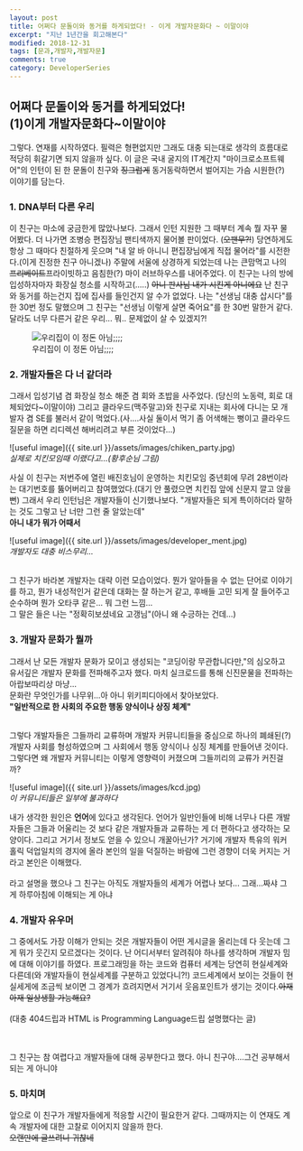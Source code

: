 ```yaml
---
layout: post
title: 어쩌다 문돌이와 동거를 하게되었다! - 이게 개발자문화다 ~ 이말이야
excerpt: "지난 1년간을 회고해본다"
modified: 2018-12-31
tags: [문과,개발자,개발자문]
comments: true
category: DeveloperSeries
---
```


어쩌다 문돌이와 동거를 하게되었다!<br>(1)이게 개발자문화다~이말이야
---------------------------------------------

그렇다. 연재를 시작하였다. 필력은 형편없지만 그래도 대충 되는대로 생각의 흐름대로 적당히 휘갈기면 되지 않을까 싶다. 
이 글은 국내 굴지의 IT계간지 "마이크로소프트웨어"의 인턴이 된 한 문돌이 친구와 <del>징그럽게</del> 동거동락하면서 벌어지는 가슴 시원한(?) 이야기를 담는다.

### 1. DNA부터 다른 우리
이 친구는 마소에 궁금한게 많았나보다. 그래서 인턴 지원한 그 때부터 계속 뭘 자꾸 물어봤다. 더 나가면 조병승 편집장님 팬티색까지 물어볼 판이었다. (<del>오팬무?!</del>)
당연하게도 항상 그 때마다 친절하게 웃으며 "내 알 바 아니니 편집장님에게 직접 물어라"를 시전한다.(이게 진정한 친구 아니겠나) 
주말에 서울에 상경하게 되었는데 나는 큰맘먹고 나의 <del>프리베이트</del>프라이빗하고 음침한(?) 마이 러브하우스를 내어주었다. 
이 친구는 나의 방에 입성하자마자 화장실 청소를 시작하고(.....) <del>아니 판사님 내가 시킨게 아니에요</del> 난 친구와 동거를 하는건지 집에 집사를 들인건지 알 수가 없었다. 
나는 "선생님 대충 삽시다"를 한 30번 정도 말했으며 그 친구는 "선생님 이렇게 살면 죽어요"를 한 30번 말한거 같다.
달라도 너무 다른거 같은 우리... 뭐.. 문제없이 살 수 있겠지?!

<figure class="image">
  <img src="{{ site.url }}/assets/images/toilet.jpg" alt="우리집이 이 정돈 아님;;;;">
  <figcaption>우리집이 이 정돈 아님;;;;</figcaption>
</figure>

### 2. 개발자들은 다 너 같더라
그래서 입성기념 겸 화장실 청소 해준 겸 회와 초밥을 사주었다. (당신의 노동력, 회로 대체되었다~이말이야)
그리고 클라우드(맥주말고)와 친구로 지내는 회사에 다니는 모 개발자 겸 SE를 불러서 같이 먹었다.(사....사실 둘이서 먹기 좀 어색해는 뻥이고 클라우드 질문을 하면 리디렉션 해버리려고 부른 것이었다...)

![useful image]({{ site.url }}/assets/images/chiken_party.jpg)
*<br>실제로 치킨모임때 이랬다고...(황후순님 그림)*

사실 이 친구는 저번주에 열린 배진호님이 운영하는 치킨모임 중년회에 무려 28번이라는 대기번호를 뚫어버리고 참여했었다.(대기 안 풀렸으면 치킨집 앞에 신문지 깔고 앉을뻔)
그래서 우리 인턴님은 개발자들이 신기했나보다. "개발자들은 되게 특이하더라 말하는 것도 그렇고 난 너만 그런 줄 알았는데"
<br><strong>아니 내가 뭐가 어때서</strong>

![useful image]({{ site.url }}/assets/images/developer_ment.jpg)
*<br>개발자도 대충 비스무리...*

<br>그 친구가 바라본 개발자는 대략 이런 모습이었다. 뭔가 알아들을 수 없는 단어로 이야기를 하고, 뭔가 내성적인거 같은데 대화는 잘 하는거 같고, 후배들 고민 되게 잘 들어주고 순수하며 뭔가 오타쿠 같은... 뭐 그런 느낌...
<br>그 말은 들은 나는 "정확히보셨네요 고갱님"(아니 왜 수긍하는 건데...)



### 3. 개발자 문화가 뭘까
그래서 난 모든 개발자 문화가 모이고 생성되는 "코딩이랑 무관합니다만,"의 심오하고 유서깊은 개발자 문화를 전파해주고자 했다. 
마치 실크로드를 통해 신진문물을 전파하는 아랍보따리상 마냥...
<br>문화란 무엇인가를 나무위...아 아니 위키피디아에서 찾아보았다. 
<br><strong>"일반적으로 한 사회의 주요한 행동 양식이나 상징 체계"</strong>

<br>그렇다 개발자들은 그들까리 교류하며 개발자 커뮤니티들을 중심으로 하나의 폐쇄된(?) 개발자 사회를 형성하였으며 그 사회에서 행동 양식이나 싱징 체계를 만들어낸 것이다.
그렇다면 왜 개발자 커뮤니티는 이렇게 영향력이 커졌으며 그들끼리의 교류가 커진걸까? 

![useful image]({{ site.url }}/assets/images/kcd.jpg)
*<br>이 커뮤니티들은 일부에 불과하다*

내가 생각한 원인은 <strong>언어</strong>에 있다고 생각된다. 
언어가 일반인들에 비해 너무나 다른 개발자들은 그들과 어울리는 것 보다 같은 개발자들과 교류하는 게 더 편하다고 생각하는 모양이다. 그리고 거기서 정보도 얻을 수 있으니 개꿀아닌가?
거기에 개발자 특유의 워커홀릭 덕업일치의 경지에 올라 본인의 일을 덕질하는 바람에 그런 경향이 더욱 커지는 거라고 본인은 이해했다.
<br><br>
라고 설명을 했으나 그 친구는 아직도 개발자들의 세계가 어렵나 보다... 그래...짜샤 그게 하루아침에 이해되는 게 아냐

### 4. 개발자 유우머
그 중에서도 가장 이해가 안되는 것은 개발자들이 어떤 게시글을 올리는데 다 웃는데 그게 뭐가 웃긴지 모르겠다는 것이다.
난 어디서부터 알려줘야 하나를 생각하며 개발자 밈에 대해 이야기를 하였다. 프로그래밍을 하는 코드와 컴퓨터 세계는 당연히 현실세계와 다른데(와 개발자들이 현실세계를 구분하고 있었다니?!)
코드세계에서 보이는 것들이 현실세게에 조금씩 보이면 그 경계가 흐려지면서 거기서 웃음포인트가 생기는 것이다.<del>아재 아재 일상생활 가능해요?</del>
<br><br>(대충 404드립과 HTML is Programming Language드립 설명했다는 글)

<br><br>그 친구는 참 여렵다고 개발자들에 대해 공부한다고 했다. 아니 친구야....그건 공부해서 되는 게 아니야


### 5. 마치며
앞으로 이 친구가 개발자들에게 적응할 시간이 필요한거 같다. 그때까지는 이 연재도 계속 개발자에 대한 고찰로 이어지지 않을까 한다.
<br><del>오랜만에 글쓰려니 귀찮네</del>

